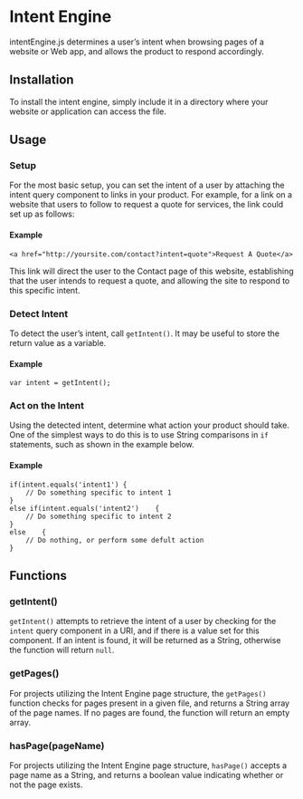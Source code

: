 # Intent Engine
intentEngine.js determines a user’s intent when browsing pages of a website or Web app, and allows the product to respond accordingly.

## Installation
To install the intent engine, simply include it in a directory where your website or application can access the file.

## Usage
### Setup
For the most basic setup, you can set the intent of a user by attaching the intent query component to links in your product. For example, for a link on a website that users to follow to request a quote for services, the link could set up as follows:

#### Example
`<a href="http://yoursite.com/contact?intent=quote">Request A Quote</a>`

This link will direct the user to the Contact page of this website, establishing that the user intends to request a quote, and allowing the site to respond to this specific intent.

### Detect Intent
To detect the user’s intent, call `getIntent()`. It may be useful to store the return value as a variable.

#### Example
```
var intent = getIntent();
```

### Act on the Intent
Using the detected intent, determine what action your product should take. One of the simplest ways to do this is to use String comparisons in `if` statements, such as shown in the example below.

#### Example
```
if(intent.equals('intent1')	{
	// Do something specific to intent 1
}
else if(intent.equals('intent2')	{
	// Do something specific to intent 2
}
else	{
	// Do nothing, or perform some defult action
}
```

## Functions
### getIntent()
`getIntent()` attempts to retrieve the intent of a user by checking for the `intent` query component in a URI, and if there is a value set for this component. If an intent is found, it will be returned as a String, otherwise the function will return `null`.

### getPages()
For projects utilizing the Intent Engine page structure, the `getPages()` function checks for pages present in a given file, and returns a String array of the page names. If no pages are found, the function will return an empty array.

### hasPage(pageName)
For projects utilizing the Intent Engine page structure, `hasPage()` accepts a page name as a String, and returns a boolean value indicating whether or not the page exists.
